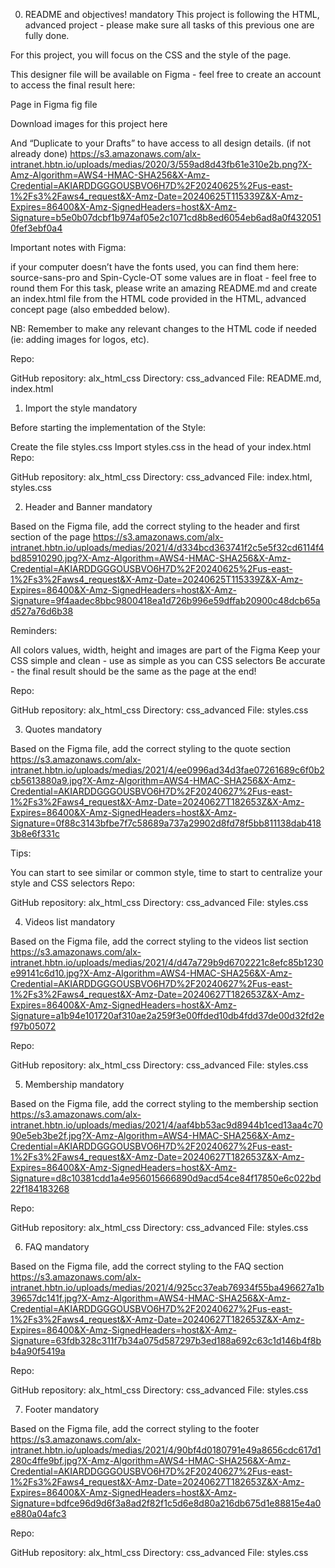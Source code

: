 0. README and objectives!
mandatory
This project is following the HTML, advanced project - please make sure all tasks of this previous one are fully done.

For this project, you will focus on the CSS and the style of the page.

This designer file will be available on Figma - feel free to create an account to access the final result here:

Page in Figma
fig file

Download images for this project here

And “Duplicate to your Drafts” to have access to all design details. (if not already done)
https://s3.amazonaws.com/alx-intranet.hbtn.io/uploads/medias/2020/3/559ad8d43fb61e310e2b.png?X-Amz-Algorithm=AWS4-HMAC-SHA256&X-Amz-Credential=AKIARDDGGGOUSBVO6H7D%2F20240625%2Fus-east-1%2Fs3%2Faws4_request&X-Amz-Date=20240625T115339Z&X-Amz-Expires=86400&X-Amz-SignedHeaders=host&X-Amz-Signature=b5e0b07dcbf1b974af05e2c1071cd8b8ed6054eb6ad8a0f4320510fef3ebf0a4

Important notes with Figma:

if your computer doesn’t have the fonts used, you can find them here: source-sans-pro and Spin-Cycle-OT
some values are in float - feel free to round them
For this task, please write an amazing README.md and create an index.html file from the HTML code provided in the HTML, advanced concept page (also embedded below).

NB: Remember to make any relevant changes to the HTML code if needed (ie: adding images for logos, etc).

Repo:

GitHub repository: alx_html_css
Directory: css_advanced
File: README.md, index.html


1. Import the style
mandatory

Before starting the implementation of the Style:

Create the file styles.css
Import styles.css in the head of your index.html
Repo:

GitHub repository: alx_html_css
Directory: css_advanced
File: index.html, styles.css


2. Header and Banner
mandatory

Based on the Figma file, add the correct styling to the header and first section of the page
https://s3.amazonaws.com/alx-intranet.hbtn.io/uploads/medias/2021/4/d334bcd363741f2c5e5f32cd6114f4bd85910290.jpg?X-Amz-Algorithm=AWS4-HMAC-SHA256&X-Amz-Credential=AKIARDDGGGOUSBVO6H7D%2F20240625%2Fus-east-1%2Fs3%2Faws4_request&X-Amz-Date=20240625T115339Z&X-Amz-Expires=86400&X-Amz-SignedHeaders=host&X-Amz-Signature=9f4aadec8bbc9800418ea1d726b996e59dffab20900c48dcb65ad527a76d6b38

Reminders:

All colors values, width, height and images are part of the Figma
Keep your CSS simple and clean - use as simple as you can CSS selectors
Be accurate - the final result should be the same as the page at the end!

Repo:

GitHub repository: alx_html_css
Directory: css_advanced
File: styles.css


3. Quotes
mandatory

Based on the Figma file, add the correct styling to the quote section
https://s3.amazonaws.com/alx-intranet.hbtn.io/uploads/medias/2021/4/ee0996ad34d3fae07261689c6f0b2cb5613880a9.jpg?X-Amz-Algorithm=AWS4-HMAC-SHA256&X-Amz-Credential=AKIARDDGGGOUSBVO6H7D%2F20240627%2Fus-east-1%2Fs3%2Faws4_request&X-Amz-Date=20240627T182653Z&X-Amz-Expires=86400&X-Amz-SignedHeaders=host&X-Amz-Signature=0f88c3143bfbe7f7c58689a737a29902d8fd78f5bb811138dab4183b8e6f331c


Tips:

You can start to see similar or common style, time to start to centralize your style and CSS selectors
Repo:

GitHub repository: alx_html_css
Directory: css_advanced
File: styles.css

4. Videos list
mandatory

Based on the Figma file, add the correct styling to the videos list section
https://s3.amazonaws.com/alx-intranet.hbtn.io/uploads/medias/2021/4/d47a729b9d6702221c8efc85b1230e99141c6d10.jpg?X-Amz-Algorithm=AWS4-HMAC-SHA256&X-Amz-Credential=AKIARDDGGGOUSBVO6H7D%2F20240627%2Fus-east-1%2Fs3%2Faws4_request&X-Amz-Date=20240627T182653Z&X-Amz-Expires=86400&X-Amz-SignedHeaders=host&X-Amz-Signature=a1b94e101720af310ae2a259f3e00ffded10db4fdd37de00d32fd2ef97b05072


Repo:

GitHub repository: alx_html_css
Directory: css_advanced
File: styles.css

5. Membership
mandatory

Based on the Figma file, add the correct styling to the membership section
https://s3.amazonaws.com/alx-intranet.hbtn.io/uploads/medias/2021/4/aaf4bb53ac9d8944b1ced13aa4c7090e5eb3be2f.jpg?X-Amz-Algorithm=AWS4-HMAC-SHA256&X-Amz-Credential=AKIARDDGGGOUSBVO6H7D%2F20240627%2Fus-east-1%2Fs3%2Faws4_request&X-Amz-Date=20240627T182653Z&X-Amz-Expires=86400&X-Amz-SignedHeaders=host&X-Amz-Signature=d8c10381cdd1a4e956015666890d9acd54ce84f17850e6c022bd22f184183268


Repo:

GitHub repository: alx_html_css
Directory: css_advanced
File: styles.css

6. FAQ
mandatory

Based on the Figma file, add the correct styling to the FAQ section
https://s3.amazonaws.com/alx-intranet.hbtn.io/uploads/medias/2021/4/925cc37eab76934f55ba496627a1b39657dc141f.jpg?X-Amz-Algorithm=AWS4-HMAC-SHA256&X-Amz-Credential=AKIARDDGGGOUSBVO6H7D%2F20240627%2Fus-east-1%2Fs3%2Faws4_request&X-Amz-Date=20240627T182653Z&X-Amz-Expires=86400&X-Amz-SignedHeaders=host&X-Amz-Signature=63fdb328c311f7b34a075d587297b3ed188a692c63c1d146b4f8bb4a90f5419a


Repo:

GitHub repository: alx_html_css
Directory: css_advanced
File: styles.css

7. Footer
mandatory

Based on the Figma file, add the correct styling to the footer
https://s3.amazonaws.com/alx-intranet.hbtn.io/uploads/medias/2021/4/90bf4d0180791e49a8656cdc617d1280c4ffe9bf.jpg?X-Amz-Algorithm=AWS4-HMAC-SHA256&X-Amz-Credential=AKIARDDGGGOUSBVO6H7D%2F20240627%2Fus-east-1%2Fs3%2Faws4_request&X-Amz-Date=20240627T182653Z&X-Amz-Expires=86400&X-Amz-SignedHeaders=host&X-Amz-Signature=bdfce96d9d6f3a8ad2f82f1c5d6e8d80a216db675d1e88815e4a0e880a04afc3


Repo:

GitHub repository: alx_html_css
Directory: css_advanced
File: styles.css
